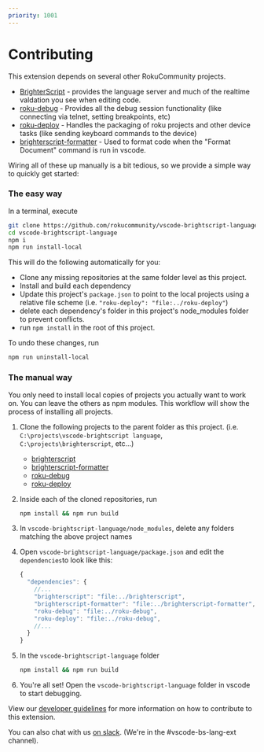 ```yaml
---
priority: 1001
---
```

# Contributing

This extension depends on several other RokuCommunity projects.
 - [BrighterScript](https://github.com/RokuCommunity/brighterscript) - provides the language server and much of the realtime valdation you see when editing code.
 - [roku-debug](https://github.com/RokuCommunity/roku-debug) - Provides all the debug session functionality (like connecting via telnet, setting breakpoints, etc)
 - [roku-deploy](https://github.com/RokuCommunity/roku-deploy) - Handles the packaging of roku projects and other device tasks (like sending keyboard commands to the device)
 - [brighterscript-formatter](https://github.com/RokuCommunity/brighterscript-formatter) - Used to format code when the "Format Document" command is run in vscode.


Wiring all of these up manually is a bit tedious, so we provide a simple way to quickly get started:

### The easy way
In a terminal, execute
```bash
git clone https://github.com/rokucommunity/vscode-brightscript-language
cd vscode-brightscript-language
npm i
npm run install-local
```

This will do the following automatically for you:
 - Clone any missing repositories at the same folder level as this project.
 - Install and build each dependency
 - Update this project's `package.json` to point to the local projects using a relative file scheme (i.e. `"roku-deploy": "file:../roku-deploy"`)
 - delete each dependency's folder in this project's node_modules folder to prevent conflicts.
 - run `npm install` in the root of this project.

 To undo these changes, run
 ```bash
 npm run uninstall-local
 ```


### The manual way
You only need to install local copies of projects you actually want to work on. You can leave the others as npm modules. This workflow will show the process of installing all projects.

 1. Clone the following projects to the parent folder as this project. (i.e. `C:\projects\vscode-brightscript language`, `C:\projects\brighterscript`, etc...)
    - [brighterscript](https://github.com/RokuCommunity/brighterscript)
    - [brighterscript-formatter](https://github.com/RokuCommunity/brighterscript-formatter)
    - [roku-debug](https://github.com/RokuCommunity/roku-debug)
    - [roku-deploy](https://github.com/RokuCommunity/roku-deploy)

 1. Inside each of the cloned repositories, run
     ```bash
     npm install && npm run build
     ```
 1. In `vscode-brightscript-language/node_modules`, delete any folders matching the above project names
 1. Open `vscode-brightscript-language/package.json` and edit the `dependencies`to look like this:

    ```js
    {
      "dependencies": {
        //...
        "brighterscript": "file:../brighterscript",
        "brighterscript-formatter": "file:../brighterscript-formatter",
        "roku-debug": "file:../roku-debug",
        "roku-deploy": "file:../roku-debug",
        //...
      }
    }
    ```

 1. In the `vscode-brightscript-language` folder
    ```bash
    npm install && npm run build
    ```
 1. You're all set! Open the `vscode-brightscript-language` folder in vscode to start debugging. 

View our [developer guidelines](https://github.com/RokuCommunity/vscode-brightscript-language/blob/master/developer-guidelines.md) for more information on how to contribute to this extension.

You can also chat with us [on slack](https://join.slack.com/t/rokudevelopers/shared_invite/zt-4vw7rg6v-NH46oY7hTktpRIBM_zGvwA). (We're in the #vscode-bs-lang-ext channel).

